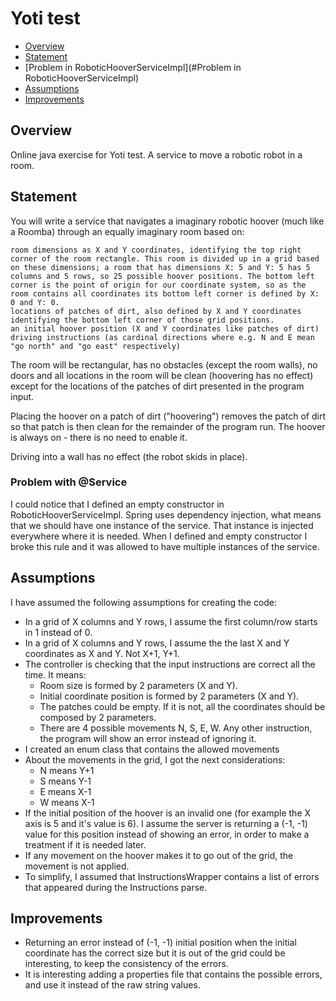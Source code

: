 
# Yoti test
+ [Overview](#overview)
+ [Statement](#Statement)
+ [Problem in RoboticHooverServiceImpl](#Problem in RoboticHooverServiceImpl)
+ [Assumptions](#assumptions)
+ [Improvements](#improvements)
    
## Overview
Online java exercise for Yoti test. A service to move a robotic robot in a room.

## Statement
You will write a service that navigates a imaginary robotic hoover (much like a Roomba) through an equally imaginary room based on:

    room dimensions as X and Y coordinates, identifying the top right corner of the room rectangle. This room is divided up in a grid based on these dimensions; a room that has dimensions X: 5 and Y: 5 has 5 columns and 5 rows, so 25 possible hoover positions. The bottom left corner is the point of origin for our coordinate system, so as the room contains all coordinates its bottom left corner is defined by X: 0 and Y: 0.
    locations of patches of dirt, also defined by X and Y coordinates identifying the bottom left corner of those grid positions.
    an initial hoover position (X and Y coordinates like patches of dirt)
    driving instructions (as cardinal directions where e.g. N and E mean "go north" and "go east" respectively)

The room will be rectangular, has no obstacles (except the room walls), no doors and all locations in the room will be clean (hoovering has no effect) except for the locations of the patches of dirt presented in the program input.

Placing the hoover on a patch of dirt ("hoovering") removes the patch of dirt so that patch is then clean for the remainder of the program run. The hoover is always on - there is no need to enable it.

Driving into a wall has no effect (the robot skids in place).

### Problem with @Service
I could notice that I defined an empty constructor in RoboticHooverServiceImpl. Spring uses dependency injection, 
what means that we should have one instance of the service. That instance is injected everywhere where it is needed.
When I defined and empty constructor I broke this rule and it was allowed to have multiple instances of the service.

## Assumptions
I have assumed the following assumptions for creating the code:

- In a grid of X columns and Y rows, I assume the first column/row starts in 1 instead of 0.
- In a grid of X columns and Y rows, I assume the the last X and Y coordinates as X and Y. Not X+1, Y+1.
- The controller is checking that the input instructions are correct all the time. It means:
  - Room size is formed by 2 parameters (X and Y).
  - Initial coordinate position is formed by 2 parameters (X and Y).
  - The patches could be empty. If it is not, all the coordinates should be composed by 2 parameters.
  - There are 4 possible movements N, S, E, W. Any other instruction, the program will show an error instead
   of ignoring it.
- I created an enum class that contains the allowed movements   
- About the movements in the grid, I got the next considerations:
  - N means Y+1
  - S means Y-1
  - E means X-1
  - W means X-1
- If the initial position of the hoover is an invalid one (for example the X axis is 5 and it's value is 6). 
I assume the server is returning a (-1, -1) value for this position instead of showing an error, in order to
make a treatment if it is needed later.
- If any movement on the hoover makes it to go out of the grid, the movement is not applied.
- To simplify, I assumed that InstructionsWrapper contains a list of errors that appeared during the
 Instructions parse.

## Improvements
- Returning an error instead of (-1, -1) initial position when the initial coordinate has the correct size but it is
 out of the grid could be interesting, to keep the consistency of the errors.
- It is interesting adding a properties file that contains the possible errors, and use it instead of the raw
  string values.  